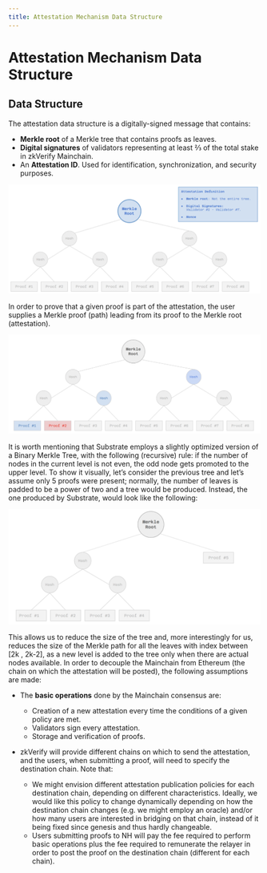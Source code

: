 ```yaml
---
title: Attestation Mechanism Data Structure
---
```

# Attestation Mechanism Data Structure

## Data Structure

The attestation data structure is a digitally-signed message that contains:
- **Merkle root** of a Merkle tree that contains proofs as leaves.
- **Digital signatures** of validators representing at least ⅔ of the total stake in zkVerify Mainchain.
- An **Attestation ID**. Used for identification, synchronization, and security purposes.

![alt_text](./img/attestation_data_structure.png)

In order to prove that a given proof is part of the attestation, the user supplies a Merkle proof (path) leading from its proof to the Merkle root (attestation).

![alt_text](./img/attestation_data_structure2.png)

It is worth mentioning that Substrate employs a slightly optimized version of a Binary Merkle Tree, with the following (recursive) rule: if the number of nodes in the current level is not even, the odd node gets promoted to the upper level. To show it visually, let’s consider the previous tree and let’s assume only 5 proofs were present; normally, the number of leaves is padded to be a power of two and a tree would be produced. Instead, the one produced by Substrate, would look like the following:

![alt_text](./img/substrate_optimized_merkle_tree.png)

This allows us to reduce the size of the tree and, more interestingly for us, reduces the size of the Merkle path for all the leaves with index between [2k , 2k-2], as a new level is added to the tree only when there are actual nodes available.
In order to decouple the Mainchain from Ethereum (the chain on which the attestation will be posted), the following assumptions are made:

- The **basic operations** done by the Mainchain consensus are:
    * Creation of a new attestation every time the conditions of a given policy are met.
    * Validators sign every attestation.
    * Storage and verification of proofs.

- zkVerify will provide different chains on which to send the attestation, and the users, when submitting a proof, will need to specify the destination chain. Note that:
    * We might envision different attestation publication policies for each destination chain, depending on different characteristics. Ideally, we would like this policy to change dynamically depending on how the destination chain changes (e.g. we might employ an oracle) and/or how many users are interested in bridging on that chain, instead of it being fixed since genesis and thus hardly changeable.
    * Users submitting proofs to NH will pay the fee required to perform basic operations plus the fee required to remunerate the relayer in order to post the proof on the destination chain (different for each chain).
